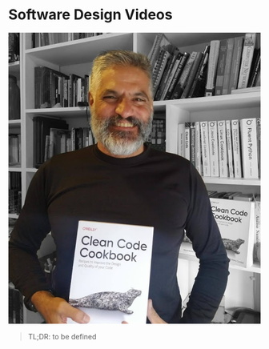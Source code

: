 # Software Design Videos

![Software Design Videos](Software%20Design%20Videos.png)

> TL;DR: to be defined